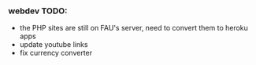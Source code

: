 ### webdev TODO:

- the PHP sites are still on FAU's server, need to convert them to heroku apps
- update youtube links
- fix currency converter
